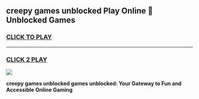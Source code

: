
## creepy games unblocked Play Online 👋 Unblocked Games
<h3>
<a href="https://premium.freeplayer.one?title=creepy_games_unblocked&ref=19F">CLICK TO PLAY</a></h3>
<hr>

<h3>
<a href="https://premium.freeplayer.one?title=creepy_games_unblocked&ref=19F">CLICK 2 PLAY</a>
  
</h3>

<a href="https://premium.freeplayer.one?title=creepy_games_unblocked&ref=19F"><img src="https://clearcache.store/games.png"></a>


**creepy games unblocked games unblocked: Your Gateway to Fun and Accessible Online Gaming**
